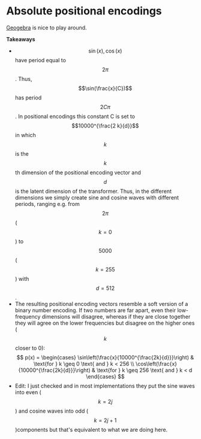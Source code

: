 # Absolute positional encodings

[Geogebra](https://www.geogebra.org/calculator/hxrhp3vt) is nice to play around.


**Takeaways**
- $$\sin(x), \cos(x)$$ have period equal to $$2\pi$$. Thus, $$\sin(\frac{x}{C})$$ has period $$2 C \pi$$. In positional encodings this constant C is set to $$10000^{\frac{2 k}{d}}$$ in which $$k$$ is the $$k$$th dimension of the positional encoding vector and $$d$$ is the latent dimension of the transformer. Thus, in the different dimensions we simply create sine and cosine waves with different periods, ranging e.g. from $$2\pi$$ ($$k=0$$) to $$5000$$ ($$k=255$$) with $$d = 512$$.
- The resulting positional encoding vectors resemble a soft version of a binary number encoding. If two numbers are far apart, even their low-frequency dimensions will disagree, whereas if they are close together they will agree on the lower frequencies but disagree on the higher ones ($$k$$ closer to 0):
$$
p(x) = \begin{cases}
\sin\left(\frac{x}{10000^{\frac{2k}{d}}}\right) & \text{for } k \geq 0 \text{ and } k < 256 \\
\cos\left(\frac{x}{10000^{\frac{2k}{d}}}\right) & \text{for } k \geq 256 \text{ and } k < d
\end{cases}
$$
- Edit: I just checked and in most implementations they put the sine waves into even ($$k=2j$$) and cosine waves into odd ($$k=2j+1$$)components but that's equivalent to what we are doing here.